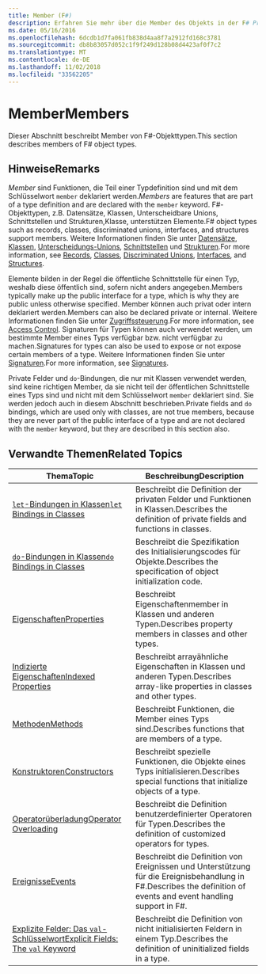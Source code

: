 ```yaml
---
title: Member (F#)
description: Erfahren Sie mehr über die Member des Objekts in der F# Programmiersprache.
ms.date: 05/16/2016
ms.openlocfilehash: 6dcdb1d7fa061fb838d4aa8f7a2912fd168c3781
ms.sourcegitcommit: db8b83057d052c1f9f249d128b08d4423af0f7c2
ms.translationtype: MT
ms.contentlocale: de-DE
ms.lasthandoff: 11/02/2018
ms.locfileid: "33562205"
---
```

# <a name="members"></a><span data-ttu-id="fe4d9-103">Member</span><span class="sxs-lookup"><span data-stu-id="fe4d9-103">Members</span></span>

<span data-ttu-id="fe4d9-104">Dieser Abschnitt beschreibt Member von F#-Objekttypen.</span><span class="sxs-lookup"><span data-stu-id="fe4d9-104">This section describes members of F# object types.</span></span>


## <a name="remarks"></a><span data-ttu-id="fe4d9-105">Hinweise</span><span class="sxs-lookup"><span data-stu-id="fe4d9-105">Remarks</span></span>
<span data-ttu-id="fe4d9-106">*Member* sind Funktionen, die Teil einer Typdefinition sind und mit dem Schlüsselwort `member` deklariert werden.</span><span class="sxs-lookup"><span data-stu-id="fe4d9-106">*Members* are features that are part of a type definition and are declared with the `member` keyword.</span></span> <span data-ttu-id="fe4d9-107">F#-Objekttypen, z.B. Datensätze, Klassen, Unterscheidbare Unions, Schnittstellen und Strukturen,Klasse, unterstützen Elemente.</span><span class="sxs-lookup"><span data-stu-id="fe4d9-107">F# object types such as records, classes, discriminated unions, interfaces, and structures support members.</span></span> <span data-ttu-id="fe4d9-108">Weitere Informationen finden Sie unter [Datensätze](../records.md), [Klassen](../classes.md), [Unterscheidungs-Unions](../discriminated-Unions.md), [Schnittstellen](../interfaces.md) und [Strukturen](../structures.md).</span><span class="sxs-lookup"><span data-stu-id="fe4d9-108">For more information, see [Records](../records.md), [Classes](../classes.md), [Discriminated Unions](../discriminated-Unions.md), [Interfaces](../interfaces.md), and [Structures](../structures.md).</span></span>

<span data-ttu-id="fe4d9-109">Elemente bilden in der Regel die öffentliche Schnittstelle für einen Typ, weshalb diese öffentlich sind, sofern nicht anders angegeben.</span><span class="sxs-lookup"><span data-stu-id="fe4d9-109">Members typically make up the public interface for a type, which is why they are public unless otherwise specified.</span></span> <span data-ttu-id="fe4d9-110">Member können auch privat oder intern deklariert werden.</span><span class="sxs-lookup"><span data-stu-id="fe4d9-110">Members can also be declared private or internal.</span></span> <span data-ttu-id="fe4d9-111">Weitere Informationen finden Sie unter [Zugriffssteuerung](../access-Control.md).</span><span class="sxs-lookup"><span data-stu-id="fe4d9-111">For more information, see [Access Control](../access-Control.md).</span></span> <span data-ttu-id="fe4d9-112">Signaturen für Typen können auch verwendet werden, um bestimmte Member eines Typs verfügbar bzw. nicht verfügbar zu machen.</span><span class="sxs-lookup"><span data-stu-id="fe4d9-112">Signatures for types can also be used to expose or not expose certain members of a type.</span></span> <span data-ttu-id="fe4d9-113">Weitere Informationen finden Sie unter [Signaturen](../signatures.md).</span><span class="sxs-lookup"><span data-stu-id="fe4d9-113">For more information, see [Signatures](../signatures.md).</span></span>

<span data-ttu-id="fe4d9-114">Private Felder und `do`-Bindungen, die nur mit Klassen verwendet werden, sind keine richtigen Member, da sie nicht teil der öffentlichen Schnittstelle eines Typs sind und nicht mit dem Schlüsselwort `member` deklariert sind. Sie werden jedoch auch in diesem Abschnitt beschrieben.</span><span class="sxs-lookup"><span data-stu-id="fe4d9-114">Private fields and `do` bindings, which are used only with classes, are not true members, because they are never part of the public interface of a type and are not declared with the `member` keyword, but they are described in this section also.</span></span>


## <a name="related-topics"></a><span data-ttu-id="fe4d9-115">Verwandte Themen</span><span class="sxs-lookup"><span data-stu-id="fe4d9-115">Related Topics</span></span>


|<span data-ttu-id="fe4d9-116">Thema</span><span class="sxs-lookup"><span data-stu-id="fe4d9-116">Topic</span></span>|<span data-ttu-id="fe4d9-117">Beschreibung</span><span class="sxs-lookup"><span data-stu-id="fe4d9-117">Description</span></span>|
|-----|-----------|
|[<span data-ttu-id="fe4d9-118">`let`-Bindungen in Klassen</span><span class="sxs-lookup"><span data-stu-id="fe4d9-118">`let` Bindings in Classes</span></span>](let-bindings-in-classes.md)|<span data-ttu-id="fe4d9-119">Beschreibt die Definition der privaten Felder und Funktionen in Klassen.</span><span class="sxs-lookup"><span data-stu-id="fe4d9-119">Describes the definition of private fields and functions in classes.</span></span>|
|[<span data-ttu-id="fe4d9-120">`do`-Bindungen in Klassen</span><span class="sxs-lookup"><span data-stu-id="fe4d9-120">`do` Bindings in Classes</span></span>](do-bindings-in-classes.md)|<span data-ttu-id="fe4d9-121">Beschreibt die Spezifikation des Initialisierungscodes für Objekte.</span><span class="sxs-lookup"><span data-stu-id="fe4d9-121">Describes the specification of object initialization code.</span></span>|
|[<span data-ttu-id="fe4d9-122">Eigenschaften</span><span class="sxs-lookup"><span data-stu-id="fe4d9-122">Properties</span></span>](properties.md)|<span data-ttu-id="fe4d9-123">Beschreibt Eigenschaftenmember in Klassen und anderen Typen.</span><span class="sxs-lookup"><span data-stu-id="fe4d9-123">Describes property members in classes and other types.</span></span>|
|[<span data-ttu-id="fe4d9-124">Indizierte Eigenschaften</span><span class="sxs-lookup"><span data-stu-id="fe4d9-124">Indexed Properties</span></span>](indexed-properties.md)|<span data-ttu-id="fe4d9-125">Beschreibt arrayähnliche Eigenschaften in Klassen und anderen Typen.</span><span class="sxs-lookup"><span data-stu-id="fe4d9-125">Describes array-like properties in classes and other types.</span></span>|
|[<span data-ttu-id="fe4d9-126">Methoden</span><span class="sxs-lookup"><span data-stu-id="fe4d9-126">Methods</span></span>](methods.md)|<span data-ttu-id="fe4d9-127">Beschreibt Funktionen, die Member eines Typs sind.</span><span class="sxs-lookup"><span data-stu-id="fe4d9-127">Describes functions that are members of a type.</span></span>|
|[<span data-ttu-id="fe4d9-128">Konstruktoren</span><span class="sxs-lookup"><span data-stu-id="fe4d9-128">Constructors</span></span>](constructors.md)|<span data-ttu-id="fe4d9-129">Beschreibt spezielle Funktionen, die Objekte eines Typs initialisieren.</span><span class="sxs-lookup"><span data-stu-id="fe4d9-129">Describes special functions that initialize objects of a type.</span></span>|
|[<span data-ttu-id="fe4d9-130">Operatorüberladung</span><span class="sxs-lookup"><span data-stu-id="fe4d9-130">Operator Overloading</span></span>](../operator-overloading.md)|<span data-ttu-id="fe4d9-131">Beschreibt die Definition benutzerdefinierter Operatoren für Typen.</span><span class="sxs-lookup"><span data-stu-id="fe4d9-131">Describes the definition of customized operators for types.</span></span>|
|[<span data-ttu-id="fe4d9-132">Ereignisse</span><span class="sxs-lookup"><span data-stu-id="fe4d9-132">Events</span></span>](events.md)|<span data-ttu-id="fe4d9-133">Beschreibt die Definition von Ereignissen und Unterstützung für die Ereignisbehandlung in F#.</span><span class="sxs-lookup"><span data-stu-id="fe4d9-133">Describes the definition of events and event handling support in F#.</span></span>|
|[<span data-ttu-id="fe4d9-134">Explizite Felder: Das `val`-Schlüsselwort</span><span class="sxs-lookup"><span data-stu-id="fe4d9-134">Explicit Fields: The `val` Keyword</span></span>](explicit-fields-the-val-keyword.md)|<span data-ttu-id="fe4d9-135">Beschreibt die Definition von nicht initialisierten Feldern in einem Typ.</span><span class="sxs-lookup"><span data-stu-id="fe4d9-135">Describes the definition of uninitialized fields in a type.</span></span>|
